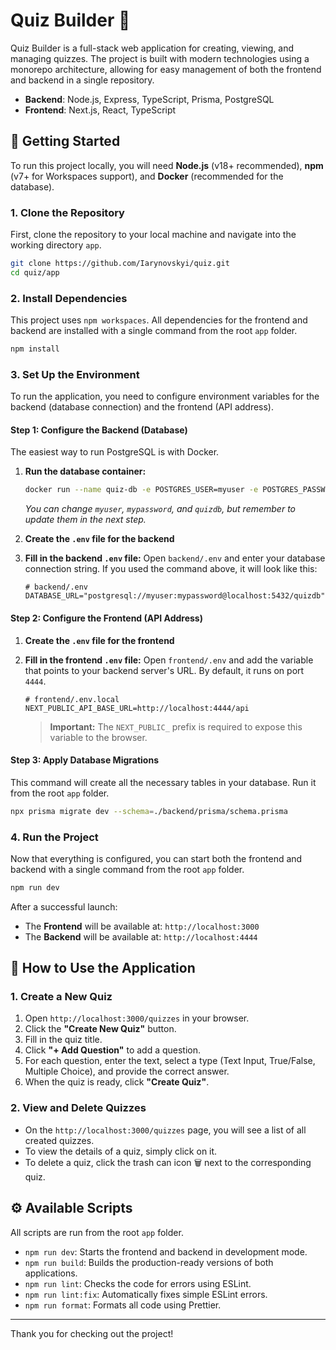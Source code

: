 # Quiz Builder 🚀

Quiz Builder is a full-stack web application for creating, viewing, and managing quizzes. The project is built with modern technologies using a monorepo architecture, allowing for easy management of both the frontend and backend in a single repository.

- **Backend**: Node.js, Express, TypeScript, Prisma, PostgreSQL
- **Frontend**: Next.js, React, TypeScript

## 🚀 Getting Started

To run this project locally, you will need **Node.js** (v18+ recommended), **npm** (v7+ for Workspaces support), and **Docker** (recommended for the database).

### 1. Clone the Repository

First, clone the repository to your local machine and navigate into the working directory `app`.

```bash
git clone https://github.com/Iarynovskyi/quiz.git
cd quiz/app
```

### 2. Install Dependencies

This project uses `npm workspaces`. All dependencies for the frontend and backend are installed with a single command from the root `app` folder.

```bash
npm install
```

### 3. Set Up the Environment

To run the application, you need to configure environment variables for the backend (database connection) and the frontend (API address).

#### Step 1: Configure the Backend (Database)

The easiest way to run PostgreSQL is with Docker.

1.  **Run the database container:**
    ```bash
    docker run --name quiz-db -e POSTGRES_USER=myuser -e POSTGRES_PASSWORD=mypassword -e POSTGRES_DB=quizdb -p 5432:5432 -d postgres
    ```
    *You can change `myuser`, `mypassword`, and `quizdb`, but remember to update them in the next step.*

2.  **Create the `.env` file for the backend**

3.  **Fill in the backend `.env` file:**
    Open `backend/.env` and enter your database connection string. If you used the command above, it will look like this:
    ```env
    # backend/.env
    DATABASE_URL="postgresql://myuser:mypassword@localhost:5432/quizdb"
    ```

#### Step 2: Configure the Frontend (API Address)

1.  **Create the `.env` file for the frontend**

2.  **Fill in the frontend `.env` file:**
    Open `frontend/.env` and add the variable that points to your backend server's URL. By default, it runs on port `4444`.

    ```env
    # frontend/.env.local
    NEXT_PUBLIC_API_BASE_URL=http://localhost:4444/api
    ```
    > **Important:** The `NEXT_PUBLIC_` prefix is required to expose this variable to the browser.

#### Step 3: Apply Database Migrations

This command will create all the necessary tables in your database. Run it from the root `app` folder.

```bash
npx prisma migrate dev --schema=./backend/prisma/schema.prisma
```

### 4. Run the Project

Now that everything is configured, you can start both the frontend and backend with a single command from the root `app` folder.

```bash
npm run dev
```

After a successful launch:
- The **Frontend** will be available at: `http://localhost:3000`
- The **Backend** will be available at: `http://localhost:4444`

## 📝 How to Use the Application

### 1. Create a New Quiz

1. Open `http://localhost:3000/quizzes` in your browser.
2. Click the **"Create New Quiz"** button.
3. Fill in the quiz title.
4. Click **"+ Add Question"** to add a question.
5. For each question, enter the text, select a type (Text Input, True/False, Multiple Choice), and provide the correct answer.
6. When the quiz is ready, click **"Create Quiz"**.

### 2. View and Delete Quizzes

- On the `http://localhost:3000/quizzes` page, you will see a list of all created quizzes.
- To view the details of a quiz, simply click on it.
- To delete a quiz, click the trash can icon 🗑️ next to the corresponding quiz.

## ⚙️ Available Scripts

All scripts are run from the root `app` folder.

- `npm run dev`: Starts the frontend and backend in development mode.
- `npm run build`: Builds the production-ready versions of both applications.
- `npm run lint`: Checks the code for errors using ESLint.
- `npm run lint:fix`: Automatically fixes simple ESLint errors.
- `npm run format`: Formats all code using Prettier.

---

Thank you for checking out the project!